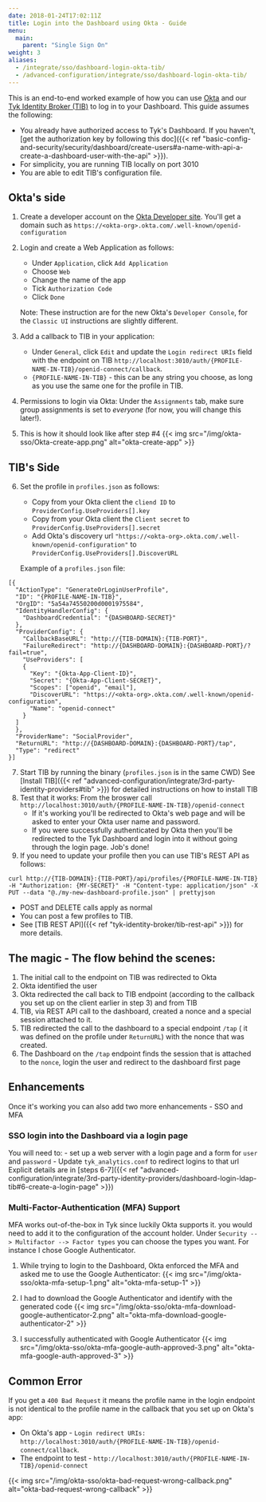```yaml
---
date: 2018-01-24T17:02:11Z
title: Login into the Dashboard using Okta - Guide
menu:
  main:
    parent: "Single Sign On"
weight: 3
aliases:
  - /integrate/sso/dashboard-login-okta-tib/
  - /advanced-configuration/integrate/sso/dashboard-login-okta-tib/
---
```


This is an end-to-end worked example of how you can use [Okta](https://www.okta.com/) and our [Tyk Identity Broker (TIB)](https://tyk.io/docs/concepts/tyk-components/identity-broker/) to log in to your Dashboard.
This guide assumes the following:

- You already have authorized access to Tyk's Dashboard. If you haven't, [get the authorization key by following this doc]({{< ref "basic-config-and-security/security/dashboard/create-users#a-name-with-api-a-create-a-dashboard-user-with-the-api" >}}).
- For simplicity, you are running TIB locally on port 3010
- You are able to edit TIB's configuration file.

## Okta's side

1. Create a developer account on the [Okta Developer site](https://developer.okta.com/).
   You'll get a domain such as `https://<okta-org>.okta.com/.well-known/openid-configuration`
2. Login and create a Web Application as follows:

   - Under `Application`, click `Add Application`
   - Choose `Web`
   - Change the name of the app
   - Tick `Authorization Code`
   - Click `Done`

   Note: These instruction are for the new Okta's `Developer Console`, for the `Classic UI` instructions are slightly different.

3. Add a callback to TIB in your application:

   - Under `General`, click `Edit` and update the `Login redirect URIs` field with the endpoint on TIB `http://localhost:3010/auth/{PROFILE-NAME-IN-TIB}/openid-connect/callback`.
   - `{PROFILE-NAME-IN-TIB}` - this can be any string you choose, as long as you use the same one for the profile in TIB.

4. Permissions to login via Okta:
   Under the `Assignments` tab, make sure group assignments is set to _everyone_ (for now, you will change this later!).

5. This is how it should look like after step #4
   {{< img src="/img/okta-sso/Okta-create-app.png" alt="okta-create-app" >}}

## TIB's Side

6. Set the profile in `profiles.json` as follows:

   - Copy from your Okta client the `cliend ID` to `ProviderConfig.UseProviders[].key`
   - Copy from your Okta client the `Client secret` to `ProviderConfig.UseProviders[].secret`
   - Add Okta's discovery url `"https://<okta-org>.okta.com/.well-known/openid-configuration"` to `ProviderConfig.UseProviders[].DiscoverURL`

   Example of a `profiles.json` file:

```{.json}
[{
  "ActionType": "GenerateOrLoginUserProfile",
  "ID": "{PROFILE-NAME-IN-TIB}",
  "OrgID": "5a54a74550200d0001975584",
  "IdentityHandlerConfig": {
    "DashboardCredential": "{DASHBOARD-SECRET}"
  },
  "ProviderConfig": {
    "CallbackBaseURL": "http://{TIB-DOMAIN}:{TIB-PORT}",
    "FailureRedirect": "http://{DASHBOARD-DOMAIN}:{DASHBOARD-PORT}/?fail=true",
    "UseProviders": [
    {
      "Key": "{Okta-App-Client-ID}",
      "Secret": "{Okta-App-Client-SECRET}",
      "Scopes": ["openid", "email"],
      "DiscoverURL": "https://<okta-org>.okta.com/.well-known/openid-configuration",
      "Name": "openid-connect"
    }
  ]
  },
  "ProviderName": "SocialProvider",
  "ReturnURL": "http://{DASHBOARD-DOMAIN}:{DASHBOARD-PORT}/tap",
  "Type": "redirect"
}]
```

7. Start TIB by running the binary (`profiles.json` is in the same CWD)
   See [Install TIB]({{< ref "advanced-configuration/integrate/3rd-party-identity-providers#tib" >}}) for detailed instructions on how to install TIB
8. Test that it works:
   From the broswer call `http://localhost:3010/auth/{PROFILE-NAME-IN-TIB}/openid-connect`
   - If it's working you'll be redirected to Okta's web page and will be asked to enter your Okta user name and password.
   - If you were successfully authenticated by Okta then you'll be redirected to the Tyk Dashboard and login into it without going through the login page. Job's done!
9. If you need to update your profile then you can use TIB's REST API as follows:

```{.copyWrapper}
curl http://{TIB-DOMAIN}:{TIB-PORT}/api/profiles/{PROFILE-NAME-IN-TIB} -H "Authorization: {MY-SECRET}" -H "Content-type: application/json" -X PUT --data "@./my-new-dashboard-profile.json" | prettyjson
```

- POST and DELETE calls apply as normal
- You can post a few profiles to TIB.
- See [TIB REST API]({{< ref "tyk-identity-broker/tib-rest-api" >}}) for more details.

## The magic - The flow behind the scenes:

1.  The initial call to the endpoint on TIB was redirected to Okta
2.  Okta identified the user
3.  Okta redirected the call back to TIB endpoint (according to the callback you set up on the client earlier in step 3) and from TIB
4.  TIB, via REST API call to the dashboard, created a nonce and a special session attached to it.
5.  TIB redirected the call to the dashboard to a special endpoint `/tap` ( it was defined on the profile under `ReturnURL`) with the nonce that was created.
6.  The Dashboard on the `/tap` endpoint finds the session that is attached to the `nonce`, login the user and redirect to the dashboard first page

## Enhancements

Once it's working you can also add two more enhancements - SSO and MFA

### SSO login into the Dashboard via a login page

You will need to: - set up a web server with a login page and a form for `user` and `password` - Update `tyk_analytics.conf` to redirect logins to that url
Explicit details are in [steps 6-7]({{< ref "advanced-configuration/integrate/3rd-party-identity-providers/dashboard-login-ldap-tib#6-create-a-login-page" >}})

### Multi-Factor-Authentication (MFA) Support

MFA works out-of-the-box in Tyk since luckily Okta supports it. you would need to add it to the configuration of the account holder. Under `Security --> Multifactor --> Factor types` you can choose the types you want. For instance I chose Google Authenticator.

1.  While trying to login to the Dashboard, Okta enforced the MFA and asked me to use the Google Authenticator:
    {{< img src="/img/okta-sso/okta-mfa-setup-1.png" alt="okta-mfa-setup-1" >}}

2.  I had to download the Google Authenticator and identify with the generated code
    {{< img src="/img/okta-sso/okta-mfa-download-google-authenticator-2.png" alt="okta-mfa-download-google-authenticator-2" >}}
3.  I successfully authenticated with Google Authenticator
    {{< img src="/img/okta-sso/okta-mfa-google-auth-approved-3.png" alt="okta-mfa-google-auth-approved-3" >}}

## Common Error

If you get a `400 Bad Request` it means the profile name in the login endpoint is not identical to the profile name in the callback that you set up on Okta's app:

- On Okta's app - `Login redirect URIs:` `http://localhost:3010/auth/{PROFILE-NAME-IN-TIB}/openid-connect/callback`.
- The endpoint to test - `http://localhost:3010/auth/{PROFILE-NAME-IN-TIB}/openid-connect`

{{< img src="/img/okta-sso/okta-bad-request-wrong-callback.png" alt="okta-bad-request-wrong-callback" >}}
